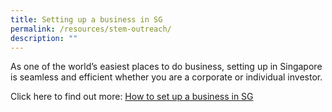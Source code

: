 ```yaml
---
title: Setting up a business in SG
permalink: /resources/stem-outreach/
description: ""
---
```

As one of the world’s easiest places to do business, setting up in Singapore is seamless and efficient whether you are a corporate or individual investor.

Click here to find out more: [How to set up a business in SG](https://www.edb.gov.sg/en/setting-up-in-singapore/how-to-set-up.html)